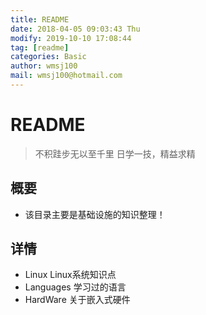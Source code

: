 ```yaml
---
title: README
date: 2018-04-05 09:03:43 Thu
modify: 2019-10-10 17:08:44	
tag: [readme]
categories: Basic
author: wmsj100
mail: wmsj100@hotmail.com
---
```


# README
> 不积跬步无以至千里
> 日学一技，精益求精

## 概要
- 该目录主要是基础设施的知识整理！

## 详情

- Linux Linux系统知识点
- Languages 学习过的语言
- HardWare 关于嵌入式硬件
